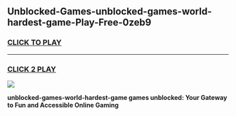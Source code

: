 
## Unblocked-Games-unblocked-games-world-hardest-game-Play-Free-0zeb9
<h3>
<a href="https://premium76.site?title=unblocked-games-world-hardest-game&ref=10A">CLICK TO PLAY</a></h3>
<hr>

<h3>
<a href="https://premium76.site?title=unblocked-games-world-hardest-game&ref=10A">CLICK 2 PLAY</a>
  
</h3>

<a href="https://premium76.site?title=unblocked-games-world-hardest-game&ref=10A"><img src="https://clearcache.store/games.png"></a>


**unblocked-games-world-hardest-game games unblocked: Your Gateway to Fun and Accessible Online Gaming**
